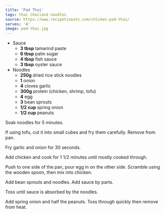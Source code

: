 ```yaml
---
title: 'Pad Thai'
tags: thai thailand noodles
source: https://www.recipetineats.com/chicken-pad-thai/
serves: '4'
image: pad-thai.jpg
---
```


- Sauce
  - **3 tbsp** tamarind paste
  - **6 tbsp** palm sugar
  - **4 tbsp** fish sauce
  - **3 tbsp** oyster sauce
- Noodles
  - **250g** dried rice stick noodles
  - **1** onion
  - **4** cloves garlic
  - **300g** protein (chicken, shrimp, tofu)
  - **4** egg
  - **3** bean sprouts
  - **1/2 cup** spring onion
  - **1/2 cup** peanuts

Soak noodles for 5 minutes.

If using tofu, cut it into small cubes and fry them carefully. Remove from pan.

Fry garlic and onion for 30 seconds.

Add chicken and cook for 1 1/2 minutes until mostly cooked through.

Push to one side of the pan, pour egg in on the other side. Scramble using the wooden spoon, then mix into chicken.

Add bean sprouts and noodles. Add sauce by parts.

Toss until sauce is absorbed by the noodles.

Add spring onion and half the peanuts. Toss through quickly then remove from heat.
